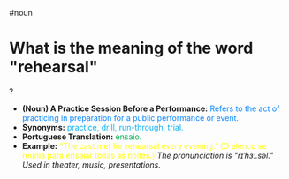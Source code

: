 #noun

# What is the meaning of the word "rehearsal"
?
* **(Noun) A Practice Session Before a Performance:** <span style="color:rgb(0, 132, 255)">Refers to the act of practicing in preparation for a public performance or event.</span>
* **Synonyms:** <span style="color:rgb(0, 176, 240)">practice, drill, run-through, trial.</span>
* **Portuguese Translation:** <span style="color:rgb(0, 176, 80)">ensaio.</span>
* **Example:** <span style="color:rgb(255, 255, 0)">"The cast met for rehearsal every evening." (O elenco se reunia para ensaiar todas as noites.)</span>
*The pronunciation is "rɪˈhɜː.səl." Used in theater, music, presentations.*
<!--SR:!2025-07-13,4,270-->
